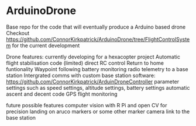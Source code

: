 # ArduinoDrone
Base repo for the code that will eventually produce a Arduino based drone
Checkout https://github.com/ConnorKirkpatrick/ArduinoDrone/tree/FlightControlSystem for the current development

Drone features:
  currently developing for a hexacopter project
  Automatic flight stabilisation code
  (limited) direct RC control
  Return to home funtionality
  Waypoint following
  battery monitoring
  radio telemetry to a base station
  Intergrated comms with custom base station software: https://github.com/ConnorKirkpatrick/ArduinDroneController
  parameter settings such as speed settings, altitude settings, battery settings
  automatic ascent and decent code
  GPS flight monitoring
  
  future possible features
    computer vision with R Pi and open CV for precision landing on aruco markers or some other marker
    camera link to the base station
  
